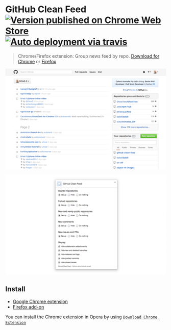 # GitHub Clean Feed [![Version published on Chrome Web Store](https://img.shields.io/chrome-web-store/v/failppjoidijbialknplliogdmabniaf.svg)](https://chrome.google.com/webstore/detail/github-clean-feed/failppjoidijbialknplliogdmabniaf) [![Auto deployment via travis](https://img.shields.io/badge/publishing-automated-blue.svg)](https://travis-ci.org/bfred-it/github-clean-feed)

> Chrome/Firefox extension: Group news feed by repo. [Download for Chrome](https://chrome.google.com/webstore/detail/github-clean-feed/failppjoidijbialknplliogdmabniaf) or [Firefox](https://addons.mozilla.org/en-US/firefox/addon/github-clean-feed/)

![Screenshot](screenshot.png)

![Options screenshot](screenshot-options.png)

## Install

- [Google Chrome extension](https://chrome.google.com/webstore/detail/github-clean-feed/failppjoidijbialknplliogdmabniaf)
- [Firefox add-on](https://addons.mozilla.org/en-US/firefox/addon/github-clean-feed/)

You can install the Chrome extension in Opera by using [`Download Chrome Extension`](https://addons.opera.com/en/extensions/details/download-chrome-extension-9/?display=en)
